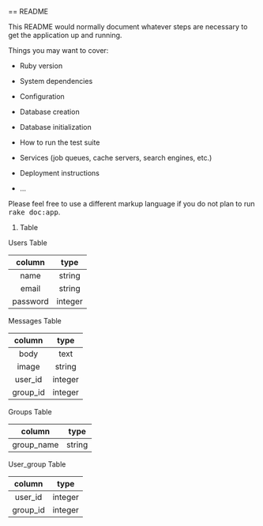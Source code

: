 == README

This README would normally document whatever steps are necessary to get the
application up and running.

Things you may want to cover:

* Ruby version

* System dependencies

* Configuration

* Database creation

* Database initialization

* How to run the test suite

* Services (job queues, cache servers, search engines, etc.)

* Deployment instructions

* ...


Please feel free to use a different markup language if you do not plan to run
<tt>rake doc:app</tt>.
1. Table

  Users Table

  |column|type|
  |:---:|:---:|
  |name|string|
  |email|string|
  |password|integer|

  Messages Table

  |column|type|
  |:---:|:---:|
  |body|text|
  |image|string|
  |user_id|integer|
  |group_id|integer|

  Groups Table

  |column|type|
  |:---:|:---:|
  |group_name|string|


  User_group Table

  |column|type|
  |:---:|:---:|
  |user_id|integer|
  |group_id|integer|

